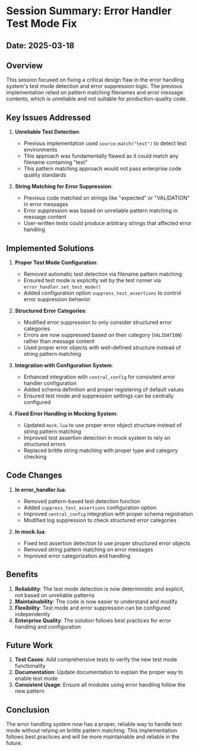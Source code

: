 # Session Summary: Error Handler Test Mode Fix

## Date: 2025-03-18

## Overview

This session focused on fixing a critical design flaw in the error handling system's test mode detection and error suppression logic. The previous implementation relied on pattern matching filenames and error message contents, which is unreliable and not suitable for production-quality code.

## Key Issues Addressed

1. **Unreliable Test Detection**:
   - Previous implementation used `source:match("test")` to detect test environments
   - This approach was fundamentally flawed as it could match any filename containing "test"
   - This pattern matching approach would not pass enterprise code quality standards

2. **String Matching for Error Suppression**:
   - Previous code matched on strings like "expected" or "VALIDATION" in error messages
   - Error suppression was based on unreliable pattern matching in message content
   - User-written tests could produce arbitrary strings that affected error handling

## Implemented Solutions

1. **Proper Test Mode Configuration**:
   - Removed automatic test detection via filename pattern matching
   - Ensured test mode is explicitly set by the test runner via `error_handler.set_test_mode()`
   - Added configuration option `suppress_test_assertions` to control error suppression behavior

2. **Structured Error Categories**:
   - Modified error suppression to only consider structured error categories
   - Errors are now suppressed based on their category (`VALIDATION`) rather than message content
   - Used proper error objects with well-defined structure instead of string pattern matching

3. **Integration with Configuration System**:
   - Enhanced integration with `central_config` for consistent error handler configuration
   - Added schema definition and proper registering of default values
   - Ensured test mode and suppression settings can be centrally configured

4. **Fixed Error Handling in Mocking System**:
   - Updated `mock.lua` to use proper error object structure instead of string pattern matching
   - Improved test assertion detection in mock system to rely on structured errors
   - Replaced brittle string matching with proper type and category checking

## Code Changes

1. **In error_handler.lua**:
   - Removed pattern-based test detection function
   - Added `suppress_test_assertions` configuration option
   - Improved `central_config` integration with proper schema registration
   - Modified log suppression to check structured error categories

2. **In mock.lua**:
   - Fixed test assertion detection to use proper structured error objects
   - Removed string pattern matching on error messages
   - Improved error categorization and handling

## Benefits

1. **Reliability**: The test mode detection is now deterministic and explicit, not based on unreliable patterns
2. **Maintainability**: The code is now easier to understand and modify
3. **Flexibility**: Test mode and error suppression can be configured independently
4. **Enterprise Quality**: The solution follows best practices for error handling and configuration

## Future Work

1. **Test Cases**: Add comprehensive tests to verify the new test mode functionality
2. **Documentation**: Update documentation to explain the proper way to enable test mode
3. **Consistent Usage**: Ensure all modules using error handling follow the new pattern

## Conclusion

The error handling system now has a proper, reliable way to handle test mode without relying on brittle pattern matching. This implementation follows best practices and will be more maintainable and reliable in the future.